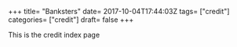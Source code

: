 +++
title= "Banksters"
date= 2017-10-04T17:44:03Z
tags= ["credit"]
categories= ["credit"]
draft= false
+++

This is the credit index page
